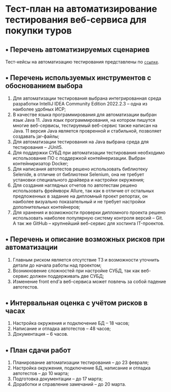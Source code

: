  # Тест-план на автоматизирование тестирования веб-сервиса для покупки туров
 
 ## • Перечень автоматизируемых сценариев

Тест-кейсы на автоматизацию тестирования представлены по <code>[ссылке](https://docs.google.com/spreadsheets/d/1PNMJhKdexOi-lbWghN6b-pfBUTc5bu-P95dFtFqxJ-Y/edit#gid=0)</code>. 

 ## • Перечень используемых инструментов с обоснованием выбора
1. Для автоматизации тестирования выбрана интегрированная среда разработки IntelliJ IDEA Community Edition 2022.2.3 – одна из наиболее удобных ИСР;
2. В качестве языка программирования для автоматизации выбран язык Java 11. Java язык программирования, на котором пишутся многие веб-сервисы, тестируемый веб-сервис также написан на Java. 11 версия Java является провренной и стабильной, позволяет создавать jar-файлы;
3. Для автоматизации тестирования на Java выбрана среда для тестирования – JUnit5. 
4. Для поддержки СУБД при автоматизации тестирования необходимо использование ПО с поддержкой контейнеризации. Выбран контейниризатор Docker;
5. Для написания автотестов решено использовать библиотеку Selenide, в отличие от библиотеки Selenium, она не требует установки специального драйвера и настройки окружения;
6. Для создания наглядных отчетов по автотестам решено использовать фреймворк Allure, так как в отличие от остальных предложенных в задание на дипломный проект репортах, он наиболее визуально показательный и не требует настройки дополнительных контейнеров;
7. Для хранения и возможности проверки дипломного проекта решено использовать наиболее популярную систему контроля версий – Git. А так же GitHub – крупнейший веб-сервис для хостинга IT-проектов.

 ## • Перечень и описание возможных рисков при автоматизации
1. Главным риском является отсутствие ТЗ и возможности уточнить детали до начала работы над проектом;
2. Возникновение сложностей при настройке СУБД, так как веб-сервис должен поддерживать две СУБД;
3. Изменение front end'а веб-сервиса может повлечь за собой падение автотестов.

 ## • Интервальная оценка с учётом рисков в часах
1. Настройка окружения и подключение БД – 18 часов;
2. Написание и отладка автотестов – 48 часов;
3. Документация – 6 часов.

 ## • План сдачи работ
1. Планирование автоматизации тестирования – до 23 февраля;
2. Настройка окружения, подключение БД, написание и отладка автотестов – до 10 марта;
3. Подготовка документации – до 17 марта;
4. Доработки и справление замечаний – до 20 марта.